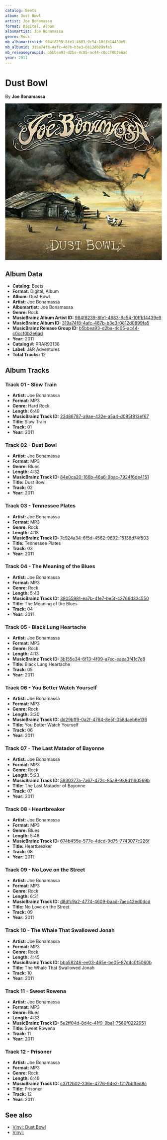 ```yaml
---
catalog: Beets
album: Dust Bowl
artist: Joe Bonamassa
format: Digital, Album
albumartist: Joe Bonamassa
genre: Rock
mb_albumartistid: 984f8239-8fe1-4683-9c54-10ffb14439e9
mb_albumid: 319a74f8-4afc-487b-b3e3-0812d0899fa5
mb_releasegroupid: b5bbea93-d2ba-4c05-ac44-c0ccf0b2e6ad
year: 2011
---
```


# Dust Bowl

By **Joe Bonamassa**

![](../../assets/beetscovers/Joe_Bonamassa-Dust_Bowl.jpg)

## Album Data

- **Catalog:** Beets
- **Format:** Digital, Album
- **Album:** Dust Bowl
- **Artist:** Joe Bonamassa
- **Albumartist:** Joe Bonamassa
- **Genre:** Rock
- **MusicBrainz Album Artist ID:** [984f8239-8fe1-4683-9c54-10ffb14439e9](https://musicbrainz.org/artist/984f8239-8fe1-4683-9c54-10ffb14439e9)
- **MusicBrainz Album ID:** [319a74f8-4afc-487b-b3e3-0812d0899fa5](https://musicbrainz.org/release/319a74f8-4afc-487b-b3e3-0812d0899fa5)
- **MusicBrainz Release Group ID:** [b5bbea93-d2ba-4c05-ac44-c0ccf0b2e6ad](https://musicbrainz.org/release-group/b5bbea93-d2ba-4c05-ac44-c0ccf0b2e6ad)
- **Year:** 2011
- **Catalog #:** PRAR93138
- **Label:** J&R Adventures
- **Total Tracks:** 12

## Album Tracks

### Track 01 - Slow Train

- **Artist:** Joe Bonamassa
- **Format:** MP3
- **Genre:** Hard Rock
- **Length:** 6:49
- **MusicBrainz Track ID:** [23d86787-a9ae-432e-a5a4-d085f813ef67](https://musicbrainz.org/recording/23d86787-a9ae-432e-a5a4-d085f813ef67)
- **Title:** Slow Train
- **Track:** 01
- **Year:** 2011

### Track 02 - Dust Bowl

- **Artist:** Joe Bonamassa
- **Format:** MP3
- **Genre:** Blues
- **Length:** 4:32
- **MusicBrainz Track ID:** [84e0ca20-166b-46a6-9bac-7924f6de4151](https://musicbrainz.org/recording/84e0ca20-166b-46a6-9bac-7924f6de4151)
- **Title:** Dust Bowl
- **Track:** 02
- **Year:** 2011

### Track 03 - Tennessee Plates

- **Artist:** Joe Bonamassa
- **Format:** MP3
- **Genre:** Rock
- **Length:** 4:18
- **MusicBrainz Track ID:** [7c924a34-6f5d-4562-9692-15138d74f503](https://musicbrainz.org/recording/7c924a34-6f5d-4562-9692-15138d74f503)
- **Title:** Tennessee Plates
- **Track:** 03
- **Year:** 2011

### Track 04 - The Meaning of the Blues

- **Artist:** Joe Bonamassa
- **Format:** MP3
- **Genre:** Rock
- **Length:** 5:43
- **MusicBrainz Track ID:** [39055981-ea7b-41e7-be5f-c2766d33c550](https://musicbrainz.org/recording/39055981-ea7b-41e7-be5f-c2766d33c550)
- **Title:** The Meaning of the Blues
- **Track:** 04
- **Year:** 2011

### Track 05 - Black Lung Heartache

- **Artist:** Joe Bonamassa
- **Format:** MP3
- **Genre:** Rock
- **Length:** 4:13
- **MusicBrainz Track ID:** [3b155e34-6f13-4f09-a7ec-eaea3f41c7e8](https://musicbrainz.org/recording/3b155e34-6f13-4f09-a7ec-eaea3f41c7e8)
- **Title:** Black Lung Heartache
- **Track:** 05
- **Year:** 2011

### Track 06 - You Better Watch Yourself

- **Artist:** Joe Bonamassa
- **Format:** MP3
- **Genre:** Rock
- **Length:** 3:30
- **MusicBrainz Track ID:** [dd29bff9-0a2f-4764-8e5f-058daeb6e136](https://musicbrainz.org/recording/dd29bff9-0a2f-4764-8e5f-058daeb6e136)
- **Title:** You Better Watch Yourself
- **Track:** 06
- **Year:** 2011

### Track 07 - The Last Matador of Bayonne

- **Artist:** Joe Bonamassa
- **Format:** MP3
- **Genre:** Rock
- **Length:** 5:23
- **MusicBrainz Track ID:** [5930377a-7a67-472c-85a9-938d1160569b](https://musicbrainz.org/recording/5930377a-7a67-472c-85a9-938d1160569b)
- **Title:** The Last Matador of Bayonne
- **Track:** 07
- **Year:** 2011

### Track 08 - Heartbreaker

- **Artist:** Joe Bonamassa
- **Format:** MP3
- **Genre:** Blues
- **Length:** 5:48
- **MusicBrainz Track ID:** [674b455e-577e-4dcd-9d75-7743077c226f](https://musicbrainz.org/recording/674b455e-577e-4dcd-9d75-7743077c226f)
- **Title:** Heartbreaker
- **Track:** 08
- **Year:** 2011

### Track 09 - No Love on the Street

- **Artist:** Joe Bonamassa
- **Format:** MP3
- **Genre:** Rock
- **Length:** 6:31
- **MusicBrainz Track ID:** [d8dfc9a2-4774-4609-baad-7aec42ed0dcd](https://musicbrainz.org/recording/d8dfc9a2-4774-4609-baad-7aec42ed0dcd)
- **Title:** No Love on the Street
- **Track:** 09
- **Year:** 2011

### Track 10 - The Whale That Swallowed Jonah

- **Artist:** Joe Bonamassa
- **Format:** MP3
- **Genre:** Rock
- **Length:** 4:45
- **MusicBrainz Track ID:** [bba58246-ee03-465e-be05-87d4c0f5060b](https://musicbrainz.org/recording/bba58246-ee03-465e-be05-87d4c0f5060b)
- **Title:** The Whale That Swallowed Jonah
- **Track:** 10
- **Year:** 2011

### Track 11 - Sweet Rowena

- **Artist:** Joe Bonamassa
- **Format:** MP3
- **Genre:** Blues
- **Length:** 4:33
- **MusicBrainz Track ID:** [5e2ff04d-8d4c-41f9-9ba1-7560f0222951](https://musicbrainz.org/recording/5e2ff04d-8d4c-41f9-9ba1-7560f0222951)
- **Title:** Sweet Rowena
- **Track:** 11
- **Year:** 2011

### Track 12 - Prisoner

- **Artist:** Joe Bonamassa
- **Format:** MP3
- **Genre:** Rock
- **Length:** 6:48
- **MusicBrainz Track ID:** [c37f2b02-236e-4776-94e2-f217bbffed8c](https://musicbrainz.org/recording/c37f2b02-236e-4776-94e2-f217bbffed8c)
- **Title:** Prisoner
- **Track:** 12
- **Year:** 2011


## See also

- [Vinyl: Dust Bowl](../../Vinyl/Joe_Bonamassa/Dust_Bowl.md)
- [Vinyl: ](../../Vinyl/Joe_Bonamassa/Joe_Bonamassa.md)
